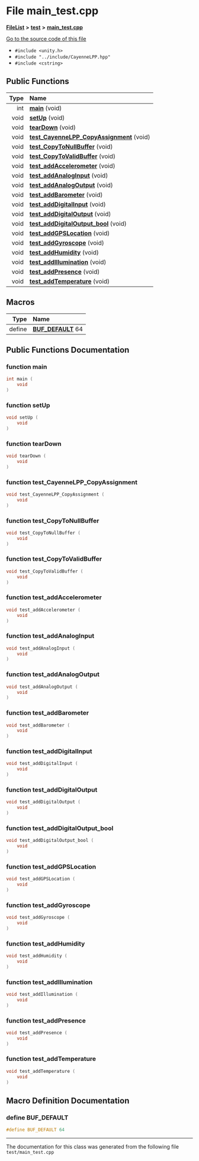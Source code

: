 

# File main\_test.cpp



[**FileList**](files.md) **>** [**test**](dir_13e138d54eb8818da29c3992edef070a.md) **>** [**main\_test.cpp**](main__test_8cpp.md)

[Go to the source code of this file](main__test_8cpp_source.md)



* `#include <unity.h>`
* `#include "../include/CayenneLPP.hpp"`
* `#include <cstring>`





































## Public Functions

| Type | Name |
| ---: | :--- |
|  int | [**main**](#function-main) (void) <br> |
|  void | [**setUp**](#function-setup) (void) <br> |
|  void | [**tearDown**](#function-teardown) (void) <br> |
|  void | [**test\_CayenneLPP\_CopyAssignment**](#function-test_cayennelpp_copyassignment) (void) <br> |
|  void | [**test\_CopyToNullBuffer**](#function-test_copytonullbuffer) (void) <br> |
|  void | [**test\_CopyToValidBuffer**](#function-test_copytovalidbuffer) (void) <br> |
|  void | [**test\_addAccelerometer**](#function-test_addaccelerometer) (void) <br> |
|  void | [**test\_addAnalogInput**](#function-test_addanaloginput) (void) <br> |
|  void | [**test\_addAnalogOutput**](#function-test_addanalogoutput) (void) <br> |
|  void | [**test\_addBarometer**](#function-test_addbarometer) (void) <br> |
|  void | [**test\_addDigitalInput**](#function-test_adddigitalinput) (void) <br> |
|  void | [**test\_addDigitalOutput**](#function-test_adddigitaloutput) (void) <br> |
|  void | [**test\_addDigitalOutput\_bool**](#function-test_adddigitaloutput_bool) (void) <br> |
|  void | [**test\_addGPSLocation**](#function-test_addgpslocation) (void) <br> |
|  void | [**test\_addGyroscope**](#function-test_addgyroscope) (void) <br> |
|  void | [**test\_addHumidity**](#function-test_addhumidity) (void) <br> |
|  void | [**test\_addIllumination**](#function-test_addillumination) (void) <br> |
|  void | [**test\_addPresence**](#function-test_addpresence) (void) <br> |
|  void | [**test\_addTemperature**](#function-test_addtemperature) (void) <br> |



























## Macros

| Type | Name |
| ---: | :--- |
| define  | [**BUF\_DEFAULT**](main__test_8cpp.md#define-buf_default)  64<br> |

## Public Functions Documentation




### function main 

```C++
int main (
    void
) 
```






### function setUp 

```C++
void setUp (
    void
) 
```






### function tearDown 

```C++
void tearDown (
    void
) 
```






### function test\_CayenneLPP\_CopyAssignment 

```C++
void test_CayenneLPP_CopyAssignment (
    void
) 
```






### function test\_CopyToNullBuffer 

```C++
void test_CopyToNullBuffer (
    void
) 
```






### function test\_CopyToValidBuffer 

```C++
void test_CopyToValidBuffer (
    void
) 
```






### function test\_addAccelerometer 

```C++
void test_addAccelerometer (
    void
) 
```






### function test\_addAnalogInput 

```C++
void test_addAnalogInput (
    void
) 
```






### function test\_addAnalogOutput 

```C++
void test_addAnalogOutput (
    void
) 
```






### function test\_addBarometer 

```C++
void test_addBarometer (
    void
) 
```






### function test\_addDigitalInput 

```C++
void test_addDigitalInput (
    void
) 
```






### function test\_addDigitalOutput 

```C++
void test_addDigitalOutput (
    void
) 
```






### function test\_addDigitalOutput\_bool 

```C++
void test_addDigitalOutput_bool (
    void
) 
```






### function test\_addGPSLocation 

```C++
void test_addGPSLocation (
    void
) 
```






### function test\_addGyroscope 

```C++
void test_addGyroscope (
    void
) 
```






### function test\_addHumidity 

```C++
void test_addHumidity (
    void
) 
```






### function test\_addIllumination 

```C++
void test_addIllumination (
    void
) 
```






### function test\_addPresence 

```C++
void test_addPresence (
    void
) 
```






### function test\_addTemperature 

```C++
void test_addTemperature (
    void
) 
```



## Macro Definition Documentation





### define BUF\_DEFAULT 

```C++
#define BUF_DEFAULT 64
```




------------------------------
The documentation for this class was generated from the following file `test/main_test.cpp`

